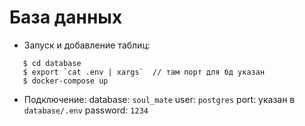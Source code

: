 # База данных

- Запуск и добавление таблиц:
```
   $ cd database
   $ export `cat .env | xargs`  // там порт для бд указан
   $ docker-compose up
```

- Подключение:
  database: `soul_mate`
  user: `postgres`
  port: указан в `database/.env`
  password: `1234`
  
